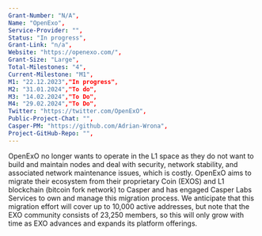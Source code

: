 ```yaml
---
Grant-Number: "N/A",
Name: "OpenExo",
Service-Provider: "",
Status: "In progress",
Grant-Link: "n/a",
Website: "https://openexo.com/",
Grant-Size: "Large",
Total-Milestones: "4",
Current-Milestone: "M1",
M1: "22.12.2023","In progress",
M2: "31.01.2024","To do",
M3: "14.02.2024","To Do",
M4: "29.02.2024","To Do",
Twitter: "https://twitter.com/OpenExO",
Public-Project-Chat: "",
Casper-PM: "https://github.com/Adrian-Wrona",
Project-GitHub-Repo: "",
---
```

<!--lang:en--> 
OpenExO no longer wants to operate in the L1 space as they do not want to build and
maintain nodes and deal with security, network stability, and associated network
maintenance issues, which is costly.
OpenExO aims to migrate their ecosystem from their proprietary Coin (EXOS) and L1
blockchain (bitcoin fork network) to Casper and has engaged Casper Labs Services to
own and manage this migration process.
We anticipate that this migration effort will cover up to 10,000 active addresses, but note
that the EXO community consists of 23,250 members, so this will only grow with time as
EXO advances and expands its platform offerings.

<!--lang:es--] 
<!--lang:de--] 
<!--lang:fr--] 
<!--lang:pl--] 
<!--lang:uk--] 
[!--lang:*-->  
